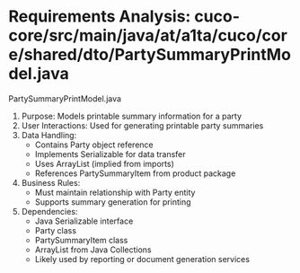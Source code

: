 # Requirements Analysis: cuco-core/src/main/java/at/a1ta/cuco/core/shared/dto/PartySummaryPrintModel.java

PartySummaryPrintModel.java
1. Purpose: Models printable summary information for a party
2. User Interactions: Used for generating printable party summaries
3. Data Handling:
   - Contains Party object reference
   - Implements Serializable for data transfer
   - Uses ArrayList (implied from imports)
   - References PartySummaryItem from product package
4. Business Rules:
   - Must maintain relationship with Party entity
   - Supports summary generation for printing
5. Dependencies:
   - Java Serializable interface
   - Party class
   - PartySummaryItem class
   - ArrayList from Java Collections
   - Likely used by reporting or document generation services